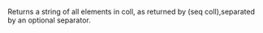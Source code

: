 Returns a string of all elements in coll, as returned by (seq coll),separated by an optional separator.
